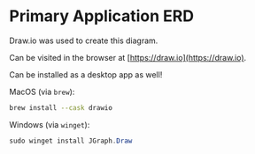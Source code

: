 # Primary Application ERD

Draw.io was used to create this diagram.

Can be visited in the browser at [https://draw.io](https://draw.io).

Can be installed as a desktop app as well!

MacOS (via `brew`):

```bash
brew install --cask drawio
```

Windows (via `winget`):

```powershell
sudo winget install JGraph.Draw
```


